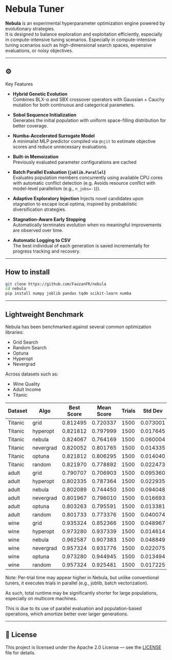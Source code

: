 # Nebula Tuner

**Nebula** is an experimental hyperparameter optimization engine powered by evolutionary strategies.  
It is designed to balance exploration and exploitation efficiently, especially in compute-intensive tuning scenarios.
Especially in compute-intensive tuning scenarios such as high-dimensional search spaces, expensive evaluations, or noisy objectives.

---

## ⚙️
Key Features

- **Hybrid Genetic Evolution**  
  Combines BLX-α and SBX crossover operators with Gaussian + Cauchy mutation for both continuous and categorical parameters.

- **Sobol Sequence Initialization**  
  Generates the initial population with uniform space-filling distribution for better coverage.

- **Numba-Accelerated Surrogate Model**  
  A minimalist MLP predictor compiled via `@njit` to estimate objective scores and reduce unnecessary evaluations.

- **Built-in Memoization**  
  Previously evaluated parameter configurations are cached

- **Batch Parallel Evaluation (`joblib.Parallel`)**  
  Evaluates population members concurrently using available CPU cores with automatic conflict detection (e.g. Avoids resource conflict with model-level parallelism (e.g., `n_jobs=-1`)).

- **Adaptive Exploratory Injection**
  Injects novel candidates upon stagnation to escape local optima, inspired by probabilistic diversification strategies.

- **Stagnation-Aware Early Stopping**  
  Automatically terminates evolution when no meaningful improvements are observed over time.

- **Automatic Logging to CSV**  
  The best individual of each generation is saved incrementally for progress tracking and recovery.

---
## How to install
```bash
git clone https://github.com/FauzanFR/nebula
cd nebula
pip install numpy joblib pandas tqdm scikit-learn numba
```
---

## Lightweight Benchmark

Nebula has been benchmarked against several common optimization libraries:

- Grid Search
- Random Search
- Optuna
- Hyperopt
- Nevergrad

Across datasets such as:

- Wine Quality
- Adult Income
- Titanic

| Dataset    | Algo       | Best Score | Mean Score | Trials | Std Dev | Avg Time | Max Time | Min Time |
|------------|------------|------------|------------|--------|---------|----------|----------|----------|
| Titanic    | grid       | 0.812495   | 0.720337   | 1500   | 0.073001| 0.174914 | 0.429789 | 0.154182 |
| Titanic    | hyperopt   | 0.821812   | 0.797999   | 1500   | 0.017645| 0.913846 | 2.038795 | 0.185442 |
| Titanic    | nebula     | 0.824067   | 0.764169   | 1500   | 0.060004| 1.629065 | 4.625285 | 0.167891 |
| Titanic    | nevergrad  | 0.820052   | 0.801765   | 1500   | 0.014335| 1.003537 | 2.209618 | 0.177585 |
| Titanic    | optuna     | 0.821812   | 0.806295   | 1500   | 0.014040| 1.034304 | 2.049532 | 0.169083 |
| Titanic    | random     | 0.821970   | 0.778892   | 1500   | 0.022473| 1.030620 | 3.703116 | 0.167729 |
| adult      | grid       | 0.790707   | 0.706903   | 1500   | 0.095360| 0.340328 | 1.051960 | 0.157842 |
| adult      | hyperopt   | 0.802335   | 0.787364   | 1500   | 0.022935| 6.395920 |25.255293 | 0.269537 |
| adult      | nebula     | 0.802089   | 0.744450   | 1500   | 0.094048|16.312931 |67.573750 | 0.309047 |
| adult      | nevergrad  | 0.801967   | 0.796010   | 1500   | 0.016693| 8.562082 |15.669124 | 0.289341 |
| adult      | optuna     | 0.803263   | 0.795591   | 1500   | 0.013381| 8.063505 |18.622150 | 0.362606 |
| adult      | random     | 0.801733   | 0.773376   | 1500   | 0.040074| 5.104347 |16.851778 | 0.259344 |
| wine       | grid       | 0.935324   | 0.852366   | 1500   | 0.048967| 0.108413 | 0.257906 | 0.100452 |
| wine       | hyperopt   | 0.973280   | 0.937339   | 1500   | 0.014614| 0.663781 | 1.909422 | 0.115429 |
| wine       | nebula     | 0.962587   | 0.907383   | 1500   | 0.048849| 1.479980 | 4.501302 | 0.135811 |
| wine       | nevergrad  | 0.957324   | 0.931776   | 1500   | 0.022075| 0.382590 | 1.575513 | 0.107153 |
| wine       | optuna     | 0.973280   | 0.944945   | 1500   | 0.013494| 0.765695 | 3.847182 | 0.112388 |
| wine       | random     | 0.957324   | 0.925481   | 1500   | 0.017225| 0.702832 | 2.717413 | 0.102117 |


Note:
Per-trial time may appear higher in Nebula,
but unlike conventional tuners, it executes trials in parallel (e.g., joblib, batch vectorization).

As such, total runtime may be significantly shorter for large populations,
especially on multicore machines.

This is due to its use of parallel evaluation and population-based operations, which amortize better over larger generations.

---
## 📄 License

This project is licensed under the Apache 2.0 License — see the [LICENSE](./LICENSE) file for details.

